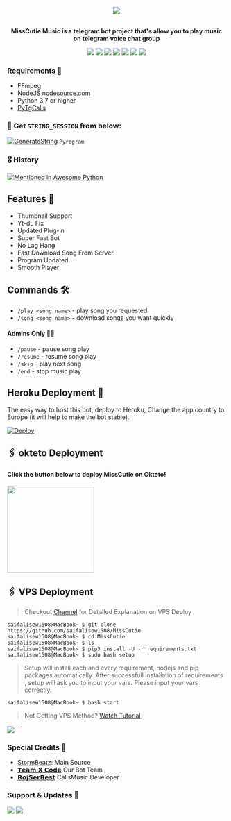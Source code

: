 <p align="center"><a href="https://t.me/MissCutie_Bot/"><img src="https://te.legra.ph/file/bd86d7496c4d0ce62a123.jpg"></a></p>
<p align="center">
    <br><b>MissCutie Music is a telegram bot project that's allow you to play music on telegram voice chat group</b><br>
</p>
<p align="center">
    <a href="https://www.python.org/" alt="made-with-python"> <img src="https://img.shields.io/badge/Made%20with-Python-black.svg?style=flat-square&logo=python&logoColor=blue&color=red" /></a>
    <a href="https://github.com/saifalisew1508/MissCutie/graphs/commit-activity" alt="Maintenance"> <img src="https://img.shields.io/badge/Maintained%3F-yes-red.svg?style=flat-square" /></a>
    <a href="https://github.com/saifalisew1508/MissCutie"> <img src="https://img.shields.io/github/repo-size/saifalisew1508/MissCutie?color=red&logo=github&logoColor=blue&style=flat-square" /></a>
    <a href="https://github.com/saifalisew1508/MissCutie/commits/main"> <img src="https://img.shields.io/github/last-commit/saifalisew1508/MissCutie?color=red&logo=github&logoColor=blue&style=flat-square" /></a>
    <a href="https://github.com/saifalisew1508/MissCutie/issues"> <img src="https://img.shields.io/github/issues/saifalisew1508/MissCutie?color=red&logo=github&logoColor=blue&style=flat-square" /></a>
    <a href="https://github.com/saifalisew1508/MissCutie/network/members"> <img src="https://img.shields.io/github/forks/saifalisew1508/MissCutie?color=red&logo=github&logoColor=blue&style=flat-square" /></a>  
    <a href="https://github.com/saifalisew1508/MissCutie/network/members"> <img src="https://img.shields.io/github/stars/saifalisew1508/MissCutie?color=red&logo=github&logoColor=blue&style=flat-square" /></a>  
</p>


<h3>Requirements 📝</h3>

- FFmpeg
- NodeJS [nodesource.com](https://nodesource.com/)
- Python 3.7 or higher
- [PyTgCalls](https://github.com/pytgcalls/pytgcalls)

### 🧪 Get `STRING_SESSION` from below:

[![GenerateString](https://img.shields.io/badge/repl.it-generateString-yellowgreen)](https://t.me/saifalisew1508) ``Pyrogram``

### 🎖 History

[![Mentioned in Awesome Python](https://awesome.re/mentioned-badge.svg)](https://github.com/saifalisew1508/MissCutie)

## Features 🔮

- Thumbnail Support
- Yt-dL Fix
- Updated Plug-in
- Super Fast Bot
- No Lag Hang
- Fast Download Song From Server
- Program Updated
- Smooth Player

## Commands 🛠

- `/play <song name>` - play song you requested
- `/song <song name>` - download songs you want quickly

#### Admins Only 👷‍♂️
- `/pause` - pause song play
- `/resume` - resume song play
- `/skip` - play next song
- `/end` - stop music play

## Heroku Deployment 💜
The easy way to host this bot, deploy to Heroku, Change the app country to Europe (it will help to make the bot stable).

[![Deploy](https://www.herokucdn.com/deploy/button.svg)](https://heroku.com/deploy?template=https://github.com/saifalisew1508/MissCutie)

## 🖇 okteto Deployment

<h4>Click the button below to deploy MissCutie on Okteto!</h4>
<a href="https://cloud.okteto.com/deploy?repository= https://github.com/saifalisew1508/MissCutie"><img src="https://img.shields.io/badge/Deploy%20To%20Okteto-informational?style=for-the-badge&logo=Okteto" width="200""/></a>

## 🖇 VPS Deployment

> Checkout [Channel](https://t.me/TheXCodeTeam) for Detailed Explanation on VPS Deploy


```console
saifalisew1508@MacBook~ $ git clone https://github.com/saifalisew1508/MissCutie
saifalisew1508@MacBook~ $ cd MissCutie
saifalisew1508@MacBook~ $ ls
saifalisew1508@MacBook~ $ pip3 install -U -r requirements.txt
saifalisew1508@MacBook~ $ sudo bash setup
```
> Setup will install each and every requirement, nodejs and pip packages automatically. After successfull installation of requirements , setup will ask you to input your vars.
> Please input your vars correctly.

```console
saifalisew1508@MacBook~ $ bash start
```

> Not Getting VPS Method? [Watch Tutorial](https://t.me/TheYukki/2275)


<img src="https://telegra.ph/file/6b75b57da50ef1183fcdc.jpg" align="center">
```

### Special Credits 💖
- [StormBeatz](https://github.com/StormBeatz): Main Source
- [𝗧𝗲𝗮𝗺 𝗫 𝗖𝗼𝗱𝗲](https://t.me/TheXCodeTeam) Our Bot Team
- [𝗥𝗼𝗷𝗦𝗲𝗿𝗕𝗲𝘀𝘁](https://github.com/rojserbest) CallsMusic Developer

### Support & Updates 🎑
<a href="https://t.me/XCodeSupport"><img src="https://img.shields.io/badge/Join-Group%20Support-blue.svg?style=for-the-badge&logo=Telegram"></a> <a href="https://t.me/MissCutie_Support"><img src="https://img.shields.io/badge/Join-Updates%20Channel-blue.svg?style=for-the-badge&logo=Telegram"></a>
